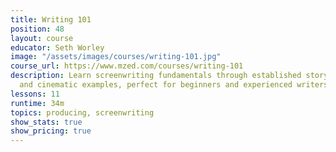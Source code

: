 ```yaml
---
title: Writing 101
position: 48
layout: course
educator: Seth Worley
image: "/assets/images/courses/writing-101.jpg"
course_url: https://www.mzed.com/courses/writing-101
description: Learn screenwriting fundamentals through established storytelling paradigms
  and cinematic examples, perfect for beginners and experienced writers.
lessons: 11
runtime: 34m
topics: producing, screenwriting
show_stats: true
show_pricing: true
---
```


